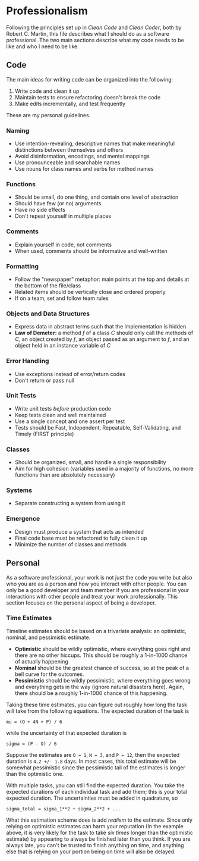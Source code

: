 
# Professionalism

Following the principles set up in *Clean Code* and *Clean Coder*, both
by Robert C. Martin, this file describes what I should do as a software
professional. The two main sections describe what my code needs to be
like and who I need to be like.

## Code

The main ideas for writing code can be organized into the following:

1. Write code and clean it up
2. Maintain tests to ensure refactoring doesn't break the code
3. Make edits incrementally, and test frequently

These are my personal guidelines.

### Naming

- Use intention-revealing, descriptive names that make meaningful
  distinctions between themselves and others
- Avoid disinformation, encodings, and mental mappings
- Use pronounceable and searchable names
- Use nouns for class names and verbs for method names

### Functions

- Should be small, do one thing, and contain one level of abstraction
- Should have few (or no) arguments
- Have no side effects
- Don't repeat yourself in multiple places

### Comments

- Explain yourself in code, not comments
- When used, comments should be informative and well-written

### Formatting

- Follow the "newspaper" metaphor: main points at the top and details at
  the bottom of the file/class
- Related items should be vertically close and ordered properly
- If on a team, set and follow team rules

### Objects and Data Structures

- Express data in abstract terms such that the implementation is hidden
- **Law of Demeter:** a method *f* of a class *C* should only call the
  methods of *C*, an object created by *f*, an object passed as an
  argument to *f*, and an object held in an instance variable of *C*

### Error Handling

- Use exceptions instead of error/return codes
- Don't return or pass null

### Unit Tests

- Write unit tests *before* production code
- Keep tests clean and well maintained
- Use a single concept and one assert per test
- Tests should be Fast, Independent, Repeatable, Self-Validating, and
  Timely (FIRST principle)

### Classes

- Should be organized, small, and handle a single responsibility
- Aim for high cohesion (variables used in a majority of functions, no
  more functions than are absolutely necessary)

### Systems

- Separate constructing a system from using it

### Emergence

- Design must produce a system that acts as intended
- Final code base must be refactored to fully clean it up
- Minimize the number of classes and methods


## Personal

As a software professional, your work is not just the code you write but
also who you are as a person and how you interact with other people. You
can only be a good developer and team member if you are professional in
your interactions with other people and treat your work professionally.
This section focuses on the personal aspect of being a developer.

### Time Estimates

Timeline estimates should be based on a trivariate analysis: an
optimistic, nominal, and pessimistic estimate.

- **Optimistic** should be wildly optimistic, where everything goes
  right and there are no other hiccups. This should be roughly a
  1-in-1000 chance of actually happening
- **Nominal** should be the greatest chance of success, so at the peak
  of a bell curve for the outcomes.
- **Pessimistic** should be wildly pessimistic, where everything goes
  wrong and everything gets in the way (ignore natural disasters here).
  Again, there should be a roughly 1-in-1000 chance of this happening.

Taking these time estimates, you can figure out roughly how long the
task will take from the following equations. The expected duration of
the task is

    mu = (O + 4N + P) / 6

while the uncertainty of that expected duration is

    sigma = (P - O) / 6

Suppose the estimates are `O = 1`, `N = 3`, and `P = 12`, then the
expected duration is `4.2 +/- 1.8` days. In most cases, this total
estimate will be somewhat pessimistic since the pessimistic tail of the
estimates is longer than the optimistic one.

With multiple tasks, you can still find the expected duration. You take
the expected durations of each individual task and add them; this is
your total expected duration. The uncertainties must be added in
quadrature, so

    sigma_total = sigma_1**2 + sigma_2**2 + ...

What this estimation scheme does is add *realism* to the estimate. Since
only relying on optimistic estimates can harm your reputation (In the
example above, it is very likely for the task to take *six times* longer
than the optimistic estimate) by appearing to always be finished later
than you think. If you are always late, you can't be trusted to finish
anything on time, and anything else that is relying on your portion
being on time will also be delayed.
